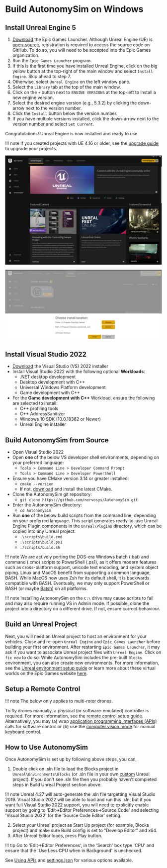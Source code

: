 # Build AutonomySim on Windows

## Install Unreal Engine 5

1. [Download](https://www.unrealengine.com/download) the Epic Games Launcher. Although Unreal Engine (UE) is [open-source](https://docs.unrealengine.com/5.3/en-US/downloading-unreal-engine-source-code/), registration is required to access the source code on GitHub. To do so, you will need to be accepted into the Epic Games organization.
2. Run the `Epic Games Launcher` program.
3. If this is the first time you have installed Unreal Engine, click on the big yellow button at the top-right of the main window and select `Install Engine`. Skip ahead to step 7.
4. Otherwise, select `Unreal Engine` on the left window pane.
5. Select the `Library` tab at the top of the main window.
6. Click on the `+` button next to `ENGINE VERSIONS` at the top-left to install a new engine version.
7. Select the desired engine version (e.g., 5.3.2) by clicking the down-arrow next to the version number.
8. Click the `Install` button below the version number.
9. If you have multiple versions installed, click the down-arrow next to the version number and select `Set Current`.

Congratulations! Unreal Engine is now installed and ready to use.

!!! note
  If you created projects with UE 4.16 or older, see the [upgrade guide](unreal_upgrading.md) to upgrade your projects.

![Unreal Engine Tab UI Screenshot](media/images/ue_install.png)

![Unreal Engine Install Location UI Screenshot](media/images/ue_install_location.png)

## Install Visual Studio 2022

* [Download](https://visualstudio.microsoft.com/thank-you-downloading-visual-studio/?sku=Community&channel=Release&version=VS2022) the Visual Studio (VS) 2022 installer
* Install Visual Studio 2022 with the following optional **Workloads**:
  * .NET desktop development
  * Desktop development with C++
  * Universal Windows Platform development
  * Game development with C++
* For the **Game development with C++** Workload, ensure the following are selected to install:
  * C++ profiling tools
  * C++ AddressSanitizer
  * Windows 10 SDK (10.0.18362 or Newer)
  * Unreal Engine installer 

## Build AutonomySim from Source

* Open Visual Studio 2022
* Open **one** of the below VS developer shell environments, depending on your preferred language:
  * `Tools > Command Line > Developer Command Prompt`
  * `Tools > Command Line > Developer PowerShell`
* Ensure you have CMake version 3.14 or greater installed:
  * `cmake --version`
  * If not, [download](https://cmake.org/download/) and install the latest CMake.
* Clone the AutonomySim git repository:
  * `git clone https://github.com/nervosys/AutonomySim.git`
* Enter the AutonomySim directory:
  * `cd AutonomySim`
* Run **one** of the below build scripts from the command line, depending on your preferred language. This script generates ready-to-use Unreal Engine Plugin components in the `Unreal\Plugins` directory, which can be copied into any Unreal project.
  * `.\scripts\build.cmd`
  * `.\scripts\build.ps1`
  * `./scripts/build.sh`

!!! note
  We are actively porting the DOS-era Windows batch (.bat) and command (.cmd) scripts to PowerShell (.ps1), as it offers modern features such as cross-platform support, unicode text encoding, and system object piping. Linux and MacOS benefit from supporting a common language, BASH. While MacOS now uses Zsh for its default shell, it is backwards compatible with BASH. Eventually, we may only support PowerShell or BASH (or maybe [Batsh](https://github.com/batsh-dev-team/Batsh)) on all platforms.

!!! note
  Installing AutonomySim on the `C:\` drive may cause scripts to fail and may also require running VS in Admin mode. If possible, clone the project into a directory on a different drive. If not, ensure correct behaviour.

## Build an Unreal Project

Next, you will need an Unreal project to host an environment for your vehicles. Close and re-open `Unreal Engine` and `Epic Games Launcher` before building your first environment. After restarting `Epic Games Launcher`, it may ask if you want to associate Unreal project files with `Unreal Engine`. Click on `fix now` to do so. While AutonomySim includes the pre-built `Blocks` environment, you can also create new environments. For more information, see the [Unreal environment setup guide](unreal_projects.md) or learn more about these virtual worlds on the Epic Games website [here](https://docs.unrealengine.com/5.3/en-US/building-virtual-worlds-in-unreal-engine/).

## Setup a Remote Control

!!! note
  The below only applies to multi-rotor drones.

To fly drones manually, a physical (or software-emulated) controller is required. For more information, see the [remote control setup guide](controller_remote.md). Alternatively, you may (a) wrap [application programming interfaces (APIs)](apis.md) calls for software control or (b) use the [computer vision mode](apis_image.md) for manual keyboard control.

## How to Use AutonomySim

Once AutonomySim is set up by following above steps, you can,

1. Double click on .sln file to load the Blocks project in `Unreal\Environments\Blocks` (or .sln file in your own [custom](unreal_custenv.md) Unreal project). If you don't see .sln file then you probably haven't completed steps in Build Unreal Project section above.

!!! note
  Unreal 4.27 will auto-generate the .sln file targetting Visual Studio 2019. Visual Studio 2022 will be able to load and run this .sln, but if you want full Visual Studio 2022 support, you will need to explicitly enable support by going to 'Edit->Editor Preferences->Source Code' and selecting 'Visual Studio 2022' for the 'Source Code Editor' setting.

2. Select your Unreal project as Start Up project (for example, Blocks project) and make sure Build config is set to "Develop Editor" and x64.
3. After Unreal Editor loads, press Play button. 

!!! tip
    Go to 'Edit->Editor Preferences', in the 'Search' box type 'CPU' and ensure that the 'Use Less CPU when in Background' is unchecked.

See [Using APIs](apis.md) and [settings.json](settings.md) for various options available.

